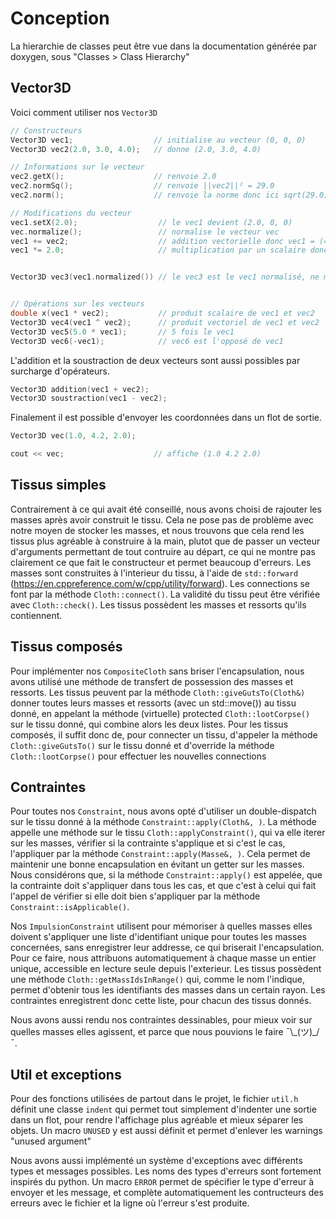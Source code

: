 # Conception

La hierarchie de classes peut être vue dans la documentation générée par doxygen, sous "Classes > Class Hierarchy"

## Vector3D

Voici comment utiliser nos `Vector3D`

```c++
// Constructeurs
Vector3D vec1;                  // initialise au vecteur (0, 0, 0)
Vector3D vec2(2.0, 3.0, 4.0);   // donne (2.0, 3.0, 4.0)

// Informations sur le vecteur
vec2.getX();                    // renvoie 2.0
vec2.normSq();                  // renvoie ||vec2||² = 29.0
vec2.norm();                    // renvoie la norme donc ici sqrt(29.0)

// Modifications du vecteur
vec1.setX(2.0);                  // le vec1 devient (2.0, 0, 0)
vec.normalize();                 // normalise le vecteur vec
vec1 += vec2;                    // addition vectorielle donc vec1 = (4.0, 3.0, 4.0)
vec1 *= 2.0;                     // multiplication par un scalaire donc vec1 = (8.0, 6.0, 8.0)


Vector3D vec3(vec1.normalized()) // le vec3 est le vec1 normalisé, ne modifie pas vec1


// Opérations sur les vecteurs
double x(vec1 * vec2);           // produit scalaire de vec1 et vec2
Vector3D vec4(vec1 ^ vec2);      // produit vectoriel de vec1 et vec2
Vector3D vec5(5.0 * vec1);       // 5 fois le vec1
Vector3D vec6(-vec1);            // vec6 est l'opposé de vec1
```

L'addition et la soustraction de deux vecteurs sont aussi possibles par surcharge d'opérateurs.

```c++
Vector3D addition(vec1 + vec2);
Vector3D soustraction(vec1 - vec2);
```

Finalement il est possible d'envoyer les coordonnées dans un flot de sortie.

```c++
Vector3D vec(1.0, 4.2, 2.0);

cout << vec;                    // affiche (1.0 4.2 2.0)
```

## Tissus simples

Contrairement à ce qui avait été conseillé, nous avons choisi de rajouter les masses après avoir construit le tissu.
Cela ne pose pas de problème avec notre moyen de stocker les masses, et nous trouvons que cela rend les tissus plus agréable à construire à la main, plutot que de passer un vecteur d'arguments permettant de tout contruire au départ, ce qui ne montre pas clairement ce que fait le constructeur et permet beaucoup d'erreurs.
Les masses sont construites à l'interieur du tissu, à l'aide de `std::forward` (https://en.cppreference.com/w/cpp/utility/forward).
Les connections se font par la méthode `Cloth::connect()`.
La validité du tissu peut être vérifiée avec `Cloth::check()`.
Les tissus possèdent les masses et ressorts qu'ils contiennent.

## Tissus composés

Pour implémenter nos `CompositeCloth` sans briser l'encapsulation, nous avons utilisé une méthode de transfert de possession des masses et ressorts.
Les tissus peuvent par la méthode `Cloth::giveGutsTo(Cloth&)` donner toutes leurs masses et ressorts (avec un std::move()) au tissu donné, en appelant la méthode (virtuelle) protected `Cloth::lootCorpse()` sur le tissu donné, qui combine alors les deux listes.
Pour les tissus composés, il suffit donc de, pour connecter un tissu, d'appeler la méthode `Cloth::giveGutsTo()` sur le tissu donné et d'override la méthode `Cloth::lootCorpse()` pour effectuer les nouvelles connections

## Contraintes

Pour toutes nos `Constraint`, nous avons opté d'utiliser un double-dispatch sur le tissu donné à la méthode `Constraint::apply(Cloth&, )`.
La méthode appelle une méthode sur le tissu `Cloth::applyConstraint()`, qui va elle iterer sur les masses, vérifier si la contrainte s'applique et si c'est le cas, l'appliquer par la méthode `Constraint::apply(Masse&, )`.
Cela permet de maintenir une bonne encapsulation en évitant un getter sur les masses.
Nous considérons que, si la méthode `Constraint::apply()` est appelée, que la contrainte doit s'appliquer dans tous les cas, et que c'est à celui qui fait l'appel de vérifier si elle doit bien s'appliquer par la méthode `Constraint::isApplicable()`.

Nos `ImpulsionConstraint` utilisent pour mémoriser à quelles masses elles doivent s'appliquer une liste d'identifiant unique pour toutes les masses concernées, sans enregistrer leur addresse, ce qui briserait l'encapsulation.
Pour ce faire, nous attribuons automatiquement à chaque masse un entier unique, accessible en lecture seule depuis l'exterieur. Les tissus possèdent une méthode `Cloth::getMassIdsInRange()` qui, comme le nom l'indique, permet d'obtenir tous les identifiants des masses dans un certain rayon. Les contraintes enregistrent donc cette liste, pour chacun des tissus donnés.

Nous avons aussi rendu nos contraintes dessinables, pour mieux voir sur quelles masses elles agissent, et parce que nous pouvions le faire ¯\\\_(ツ)\_/¯.

## Util et exceptions

Pour des fonctions utilisées de partout dans le projet, le fichier `util.h` définit une classe `indent` qui permet tout simplement d'indenter une sortie dans un flot, pour rendre l'affichage plus agréable et mieux séparer les objets.
Un macro `UNUSED` y est aussi définit et permet d'enlever les warnings "unused argument"

Nous avons aussi implémenté un système d'exceptions avec différents types et messages possibles.
Les noms des types d'erreurs sont fortement inspirés du python.
Un macro `ERROR` permet de spécifier le type d'erreur à envoyer et les message, et complète automatiquement les contructeurs des erreurs avec le fichier et la ligne où l'erreur s'est produite.

